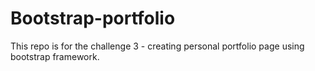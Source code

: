# Bootstrap-portfolio
This repo is for the challenge 3 - creating personal portfolio page using bootstrap framework.
